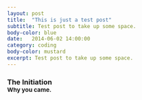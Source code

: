 ```yaml
---
layout: post
title:  "This is just a test post"
subtitle: Test post to take up some space.
body-color: blue
date:   2014-06-02 14:00:00
category: coding
body-color: mustard
excerpt: Test post to take up some space.
---
```


<h3>The Initiation
<br><small>Why you came.</small></h3>